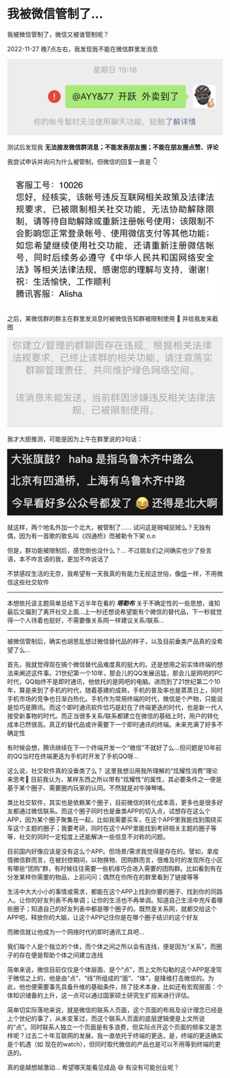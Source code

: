 # 我被微信管制了...


我被微信管制了，微信又被谁管制呢？

<!--more-->

2022-11-27 晚7点左右，我发现我不能在微信群里发消息

![群消息发送失败](./%E4%B8%8D%E8%83%BD%E5%8F%91%E9%80%81%E7%BE%A4%E6%B6%88%E6%81%AF.jpeg)

测试后发现我 **无法接发微信群消息；不能发表朋友圈；不能在朋友圈点赞、评论**

我尝试申诉并询问为什么被管制，但微信的回复一直是 👇

![](./%E5%BE%AE%E4%BF%A1%E5%AE%98%E6%96%B9%E5%9B%9E%E5%A4%8D.jpeg)

之后，某微信群的群主在群里发消息时被微信告知群被限制使用 🚫  并给我发来截图

![](./%E7%BE%A4%E8%A2%AB%E8%A7%A3%E6%95%A3.jpg)

我才大胆推测，可能是因为上午在群里说的3句话：

![](./%E6%95%8F%E6%84%9F.jpeg)

就这样，两个地名外加一个北大，被管制了...... 试问这是贼喊捉贼么？无独有偶，因为有一首歌的歌名叫《四通桥》而被勒令下架 o.o 

但是，群功能被限制后，感觉倒也没什么？... 不过朋友们之间确实也少了些言语，本不咋言语的我，更加不咋说话了

不禁感叹生活的无奈，我希望有一天我真的有能力无视这世俗，像[信](https://en.wikipedia.org/wiki/Shin_(singer))一样，不用微信这些社交软件


---

本想依托该主题简单总结下近半年在看的 ***塔勒布*** 关于不确定性的一些思想，谁知最后又偏到了离开社交上面...上一秒还想说希望能有个微信的替代品，下一秒就觉得一个人待着也挺好，不需要像关系网一样建议关系/联系...

---

被微信管制后，确实也胡思乱想过微信替代品的样子，以及目前垂类产品真的没希望了么...

首先，我就觉得现在搞个微信替代品难度真的挺大的。还是想用之前实体终端的想法来阐述这件事。21世纪第一个10年，那会儿的QQ发展迅猛，那会儿是网吧的PC时代，QQ始终不是即时通讯，他依托的是网吧的电脑。进而到了21世纪第二个10年，算是来到了手机的时代，随着基建的成熟，手机的普及率也是蒸蒸日上，同时手机市场的竞争也日渐白热化。手机作为常用终端的时代，微信是个产物，只能说是恰巧是腾讯。而这个即时通讯软件恰巧是赶在了终端更迭的时代，也是新一代人接受新事物的时代。而正当很多关系/联系都建立在微信的基础上时，用户的转化成本已然很高。真正的替代品或许需要下一个即时通讯的终端。未来充满了好多不确定性

有时候会想，腾讯继续在下一个终端开发一个“微信”不就好了么...但问题是10年前的QQ当时在终端更迭为手机时开发了手机QQ呀...

这么说，社交软件真的没垂类了么？ 这里我想沿用我所理解的“炫耀性消费”理论来思考🤔  目前我认为，某样东西之所以带有“炫耀性”的属性，其必要条件之一便是基于某个圈子、需要圈内玩家的认同。不然就是对牛弹琴咯。

类比社交软件，其实也是依赖某个圈子，目前微信的转化成本高，更多也是很多好友都通过微信联系。而这个圈子同时也是垂类APP的切入点，试想存在这么个APP，因为某个圈子聚集在一起，比如我需要买车，在这个APP里我能找到围绕买车这个主题的圈子；我要考研，同时在这个APP里能找到考研相关主题的圈子等等，社交的同时一定程度上还能解决一些信息不对称的问题。

目前国内好像应该是没有这么个APP。但场景/需求我觉得是存在的。譬如，拿疫情微信群而言，在被封控期间，以物换物、团购群而言，很难及时的发现所在小区有哪些“团购”群，有时候往往需要一些机缘巧合进入需要的团购群。比如看到有在分发某样你需要的物品，上前问问；偶然在你所在的群里看到了链接等等

生活中大大小小的事情或需求，都能在这个APP上找到你要的圈子、找到你的同路人。让你的好友列表不再单调；让你的生活也不再单调。知道自己生活中充斥着哪些圈子；知道自己的好友列表中都是哪个圈子的。既然是关系网，就都交给这个APP吧，释放你的大脑，让这个APP记住你是在哪个圈子结识的这个好友

而微信就让他成为一个网络时代的即时通讯工具吧...

我们每个人是个独立的个体，而个体之间之所以会有连线，便是因为“关系”，而圈子的存在便是帮助个体之间建立连线

简单来说，微信目前仅仅是个体层面、是个“点”，而上文所勾勒的这个APP是凌驾于微信之上的，他是由“点”、“线”所组成的“面”、“体”，是降维打击微信的。为此，他也便需要事先具备升维的基础条件，除了技术本身，比如还有宏观层面：个体知识储备的上升，这一点可以通过国家硕士研究生扩招来进行评估。

简单切实际落地来说，就是微信的联系人页面，这个页面的布局及设计理念已经是上个世纪的事了，从未变革过，而这个联系人页面的底层逻辑便是上文所说的“点”。同时联系人独立一个页面是有多浪费，但实际点开这个页面的频率又是怎样呢？过去二十年互联网的发展，我一直依托于终端的更迭，是，终端的更迭确实是个机遇（如 现在的watch），但同时取代微信的产品也是可以不用等到终端的更迭的。

真的是越想越激动... 希望哪天能看见成品 😄  有没有可能创业呢？



<head> 
    <script defer src="https://use.fontawesome.com/releases/v5.0.13/js/all.js"></script> 
    <script defer src="https://use.fontawesome.com/releases/v5.0.13/js/v4-shims.js"></script> 
</head> 
<link rel="stylesheet" href="https://use.fontawesome.com/releases/v5.0.13/css/all.css">
